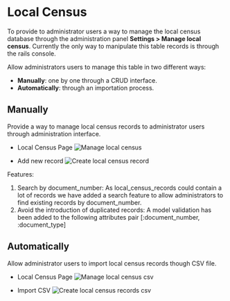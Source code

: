 # Local Census

To provide to administrator users a way to manage the local census database through the administration panel **Settings > Manage local census**. Currently the only way to manipulate this table records is through the rails console.

Allow administrators users to manage this table in two different ways:

- **Manually**: one by one through a CRUD interface.
- **Automatically**: through an importation process.

## Manually

Provide a way to manage local census records to administrator users through administration interface.

- Local Census Page
  ![Manage local census](../../img/local_census/manage-local-census-en.png)

- Add new record
  ![Create local census record](../../img/local_census/add-local-census-record-en.png)

Features:

1. Search by document_number: As local_census_records could contain a lot of records we have added a search feature to allow administrators to find existing records by document_number.
1. Avoid the introduction of duplicated records: A model validation has been added to the following attributes pair [:document_number, :document_type]

## Automatically

Allow administrator users to import local census records though CSV file.

- Local Census Page
  ![Manage local census csv](../../img/local_census/manage-local-census-csv-en.png)

- Import CSV
  ![Create local census records csv](../../img/local_census/add-local-census-records-csv-en.png)
